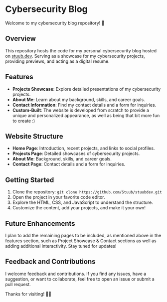 # Cybersecurity Blog

Welcome to my cybersecurity blog repository! 🚀

## Overview

This repository hosts the code for my personal cybersecurity blog hosted on [stuub.dev](stuub.dev). Serving as a showcase for my cybersecurity projects, providing previews, and acting as a digital resume.

## Features

- **Projects Showcase**: Explore detailed presentations of my cybersecurity projects.
- **About Me**: Learn about my background, skills, and career goals.
- **Contact Information**: Find my contact details and a form for inquiries.
- **Custom-Built**: The website is developed from scratch to provide a unique and personalized appearance, as well as being that bit more fun to create :)

## Website Structure

- **Home Page**: Introduction, recent projects, and links to social profiles.
- **Projects Page**: Detailed showcases of cybersecurity projects.
- **About Me**: Background, skills, and career goals.
- **Contact Page**: Contact details and a form for inquiries.

## Getting Started

1. Clone the repository: `git clone https://github.com/Stuub/stuubdev.git`
2. Open the project in your favorite code editor.
3. Explore the HTML, CSS, and JavaScript to understand the structure.
4. Customize the content, add your projects, and make it your own!

## Future Enhancements

I plan to add the remaining pages to be included, as mentioned above in the features section, such as Project Showcase & Contact sections as well as adding additional interactivity. Stay tuned for updates!

## Feedback and Contributions

I welcome feedback and contributions. If you find any issues, have a suggestion, or want to collaborate, feel free to open an issue or submit a pull request.

Thanks for visiting! 👨‍💻
